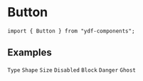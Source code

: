 # Button

`import { Button } from "ydf-components";`

## Examples

<code src="./demo/type.tsx">Type</code>
<code src="./demo/shape.tsx">Shape</code>
<code src="./demo/size.tsx">Size</code>
<code src="./demo/disabled.tsx">Disabled</code>
<code src="./demo/block.tsx">Block</code>
<code src="./demo/danger.tsx">Danger</code>
<code src="./demo/ghost.tsx">Ghost</code>